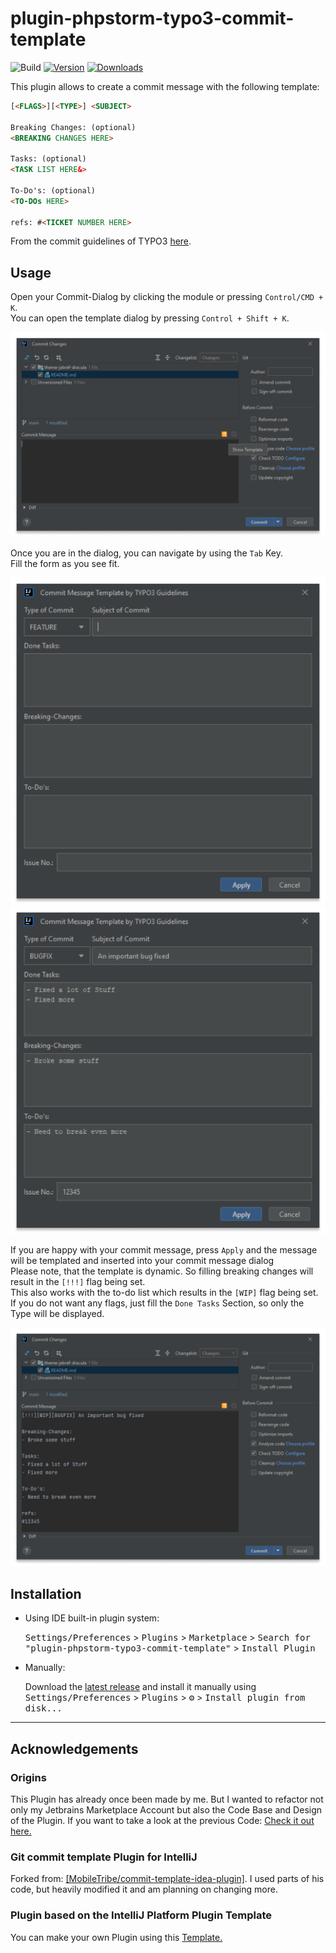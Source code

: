 # plugin-phpstorm-typo3-commit-template

![Build](https://github.com/Inf166/plugin-phpstorm-typo3-commit-template/workflows/Build/badge.svg)
[![Version](https://img.shields.io/jetbrains/plugin/v/PLUGIN_ID.svg)](https://plugins.jetbrains.com/plugin/PLUGIN_ID)
[![Downloads](https://img.shields.io/jetbrains/plugin/d/PLUGIN_ID.svg)](https://plugins.jetbrains.com/plugin/PLUGIN_ID)

<!-- Plugin description -->
This plugin allows to create a commit message with the following template:

```html
[<FLAGS>][<TYPE>] <SUBJECT>

Breaking Changes: (optional) 
<BREAKING CHANGES HERE>    
    
Tasks: (optional) 
<TASK LIST HERE&>

To-Do's: (optional) 
<TO-DOs HERE>

refs: #<TICKET NUMBER HERE>
```

From the commit guidelines of TYPO3 [here](https://docs.typo3.org/m/typo3/guide-contributionworkflow/main/en-us/Appendix/CommitMessage.html).

## Usage

Open your Commit-Dialog by clicking the module or pressing `Control/CMD + K`.<br>
You can open the template dialog by pressing `Control + Shift + K`.<br>

<img src="src/main/resources/images/open_dialog.png" alt="open_dialog" width="550">
<br>

Once you are in the dialog, you can navigate by using the `Tab` Key.<br>
Fill the form as you see fit.<br>

<img src="src/main/resources/images/dialog.png" alt="dialog" width="550">
<img src="src/main/resources/images/filled_dialog.png" alt="filled_dialog" width="550">
<br>

If you are happy with your commit message, press `Apply` and the message will be templated
and inserted into your commit message dialog<br>
Please note, that the template is dynamic. So filling breaking changes will result in the `[!!!]` flag being set.<br>
This also works with the to-do list which results in the `[WIP]` flag being set.<br>
If you do not want any flags, just fill the `Done Tasks` Section, so only the Type will be displayed.<br>

<img src="src/main/resources/images/inserted_dialog.png" alt="inserted_dialog" width="550"><br>

## Installation

- Using IDE built-in plugin system:

  <kbd>Settings/Preferences</kbd> > <kbd>Plugins</kbd> > <kbd>Marketplace</kbd> > <kbd>Search for "plugin-phpstorm-typo3-commit-template"</kbd> >
  <kbd>Install Plugin</kbd>

- Manually:

  Download the [latest release](https://github.com/Inf166/plugin-phpstorm-typo3-commit-template/releases/latest) and install it manually using
  <kbd>Settings/Preferences</kbd> > <kbd>Plugins</kbd> > <kbd>⚙️</kbd> > <kbd>Install plugin from disk...</kbd>

<!-- Plugin description end -->

---
## Acknowledgements

### Origins
This Plugin has already once been made by me. But I wanted to refactor not only my Jetbrains Marketplace Account but also the Code Base and Design of the Plugin.
If you want to take a look at the previous Code: [Check it out here.](https://github.com/Inf166/plugin-phpstorm-commit-template)

### Git commit template Plugin for IntelliJ
Forked from: [[MobileTribe/commit-template-idea-plugin]](https://github.com/MobileTribe/commit-template-idea-plugin).
I used parts of his code, but heavily modified it and am planning on changing more.

### Plugin based on the IntelliJ Platform Plugin Template

You can make your own Plugin using this [Template.](https://github.com/JetBrains/intellij-platform-plugin-template)
